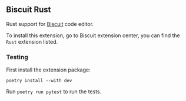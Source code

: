 ## Biscuit Rust

Rust support for [Biscuit](https://github.com/billyeatcookies/biscuit) code editor. 

To install this extension, go to Biscuit extension center, you can find the `Rust` extension listed.

### Testing

First install the extension package:
```
poetry install --with dev
```

Run `poetry run pytest` to run the tests.
